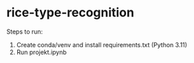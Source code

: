 # rice-type-recognition

Steps to run:
1. Create conda/venv and install requirements.txt (Python 3.11)
2. Run projekt.ipynb